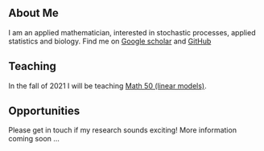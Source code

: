 
## About Me

I am an applied mathematician, interested in stochastic processes, applied statistics and biology. Find me on <a href = "https://scholar.google.com/citations?user=hshuLN4AAAAJ&hl=en"> Google scholar</a> and
     <a href = "https://github.com/elevien">  GitHub</a>

## Teaching

 In the fall of 2021 I will be teaching <a href="">Math 50 (linear models)</a>.
 
 ## Opportunities
 
 Please get in touch if my research sounds exciting! More information coming soon ... 
